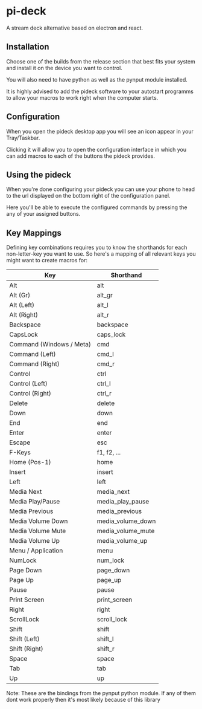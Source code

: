 # pi-deck

A stream deck alternative based on electron and react.

## Installation

Choose one of the builds from the release section that best fits your system and install it on the device you want to control.

You will also need to have python as well as the pynput module installed.

It is highly advised to add the pideck software to your autostart programms to allow your macros to work right when the computer starts.

## Configuration

When you open the pideck desktop app you will see an icon appear in your Tray/Taskbar.

Clicking it will allow you to open the configuration interface in which you can add macros to each of the buttons the pideck provides.

## Using the pideck

When you're done configuring your pideck you can use your phone to head to the url displayed on the bottom right of the configuration panel.

Here you'll be able to execute the configured commands by pressing the any of your assigned buttons.

## Key Mappings

Defining key combinations requires you to know the shorthands for each non-letter-key you want to use. So here's a mapping of all relevant keys you might want to create macros for:

| Key                      | Shorthand         |
| ------------------------ | ----------------- |
| Alt                      | alt               |
| Alt (Gr)                 | alt_gr            |
| Alt (Left)               | alt_l             |
| Alt (Right)              | alt_r             |
| Backspace                | backspace         |
| CapsLock                 | caps_lock         |
| Command (Windows / Meta) | cmd               |
| Command (Left)           | cmd_l             |
| Command (Right)          | cmd_r             |
| Control                  | ctrl              |
| Control (Left)           | ctrl_l            |
| Control (Right)          | ctrl_r            |
| Delete                   | delete            |
| Down                     | down              |
| End                      | end               |
| Enter                    | enter             |
| Escape                   | esc               |
| F-Keys                   | f1, f2, ...       |
| Home (Pos-1)             | home              |
| Insert                   | insert            |
| Left                     | left              |
| Media Next               | media_next        |
| Media Play/Pause         | media_play_pause  |
| Media Previous           | media_previous    |
| Media Volume Down        | media_volume_down |
| Media Volume Mute        | media_volume_mute |
| Media Volume Up          | media_volume_up   |
| Menu / Application       | menu              |
| NumLock                  | num_lock          |
| Page Down                | page_down         |
| Page Up                  | page_up           |
| Pause                    | pause             |
| Print Screen             | print_screen      |
| Right                    | right             |
| ScrollLock               | scroll_lock       |
| Shift                    | shift             |
| Shift (Left)             | shift_l           |
| Shift (Right)            | shift_r           |
| Space                    | space             |
| Tab                      | tab               |
| Up                       | up                |

Note: These are the bindings from the pynput python module. If any of them dont work properly then it's most likely because of this library
